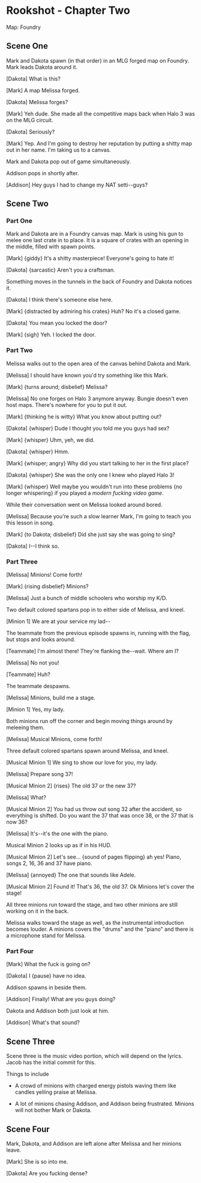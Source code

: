 # Rookshot - Chapter Two

Map: Foundry

## Scene One

Mark and Dakota spawn (in that order) in an MLG forged map on Foundry. Mark leads Dakota around it.

[Dakota] What is this?

[Mark] A map Melissa forged.

[Dakota] Melissa forges?

[Mark] Yeh dude. She made all the competitive maps back when Halo 3 was on the MLG circuit.

[Dakota] Seriously?

[Mark] Yep. And I'm going to destroy her reputation by putting a shitty map out in her name. I'm taking us to a canvas.

Mark and Dakota pop out of game simultaneously.

Addison pops in shortly after.

[Addison] Hey guys I had to change my NAT setti--guys?

## Scene Two

### Part One

Mark and Dakota are in a Foundry canvas map. Mark is using his gun to melee one last crate in to place. It is a square of crates with an opening in the middle, filled with spawn points.

[Mark] {giddy} It's a shitty masterpiece! Everyone's going to hate it!

[Dakota] {sarcastic} Aren't you a craftsman.

Something moves in the tunnels in the back of Foundry and Dakota notices it.

[Dakota] I think there's someone else here.

[Mark] {distracted by admiring his crates} Huh? No it's a closed game.

[Dakota] You mean you locked the door?

[Mark] {sigh} Yeh. I locked the door.

### Part Two

Melissa walks out to the open area of the canvas behind Dakota and Mark.

[Melissa] I should have known you'd try something like this Mark.

[Mark] {turns around; disbelief} Melissa?

[Melissa] No one forges on Halo 3 anymore anyway. Bungie doesn't even host maps. There's nowhere for you to put it out.

[Mark] {thinking he is witty} What you know about putting out?

[Dakota] {whisper} Dude I thought you told me you guys had sex?

[Mark] {whisper} Uhm, yeh, we did.

[Dakota] {whisper} Hmm.

[Mark] {whisper; angry} Why did you start talking to her in the first place?

[Dakota] {whisper} She was the only one I knew who played Halo 3!

[Mark] {whisper}  Well maybe you wouldn't run into these problems {no longer whispering} if you played a *modern fucking video game*.

While their conversation went on Melissa looked around bored.

[Melissa] Because you're such a slow learner Mark, I'm going to teach you this lesson in song.

[Mark] {to Dakota; disbelief} Did she just say she was going to sing?

[Dakota] I--I think so.

### Part Three

[Melissa] Minions! Come forth!

[Mark] {rising disbelief} Minions?

[Melissa] Just a bunch of middle schoolers who worship my K/D.

Two default colored spartans pop in to either side of Melissa, and kneel.

[Minion 1] We are at your service my lad--

The teammate from the previous episode spawns in, running with the flag, but stops and looks around.

[Teammate] I'm almost there! They're flanking the--wait. Where am I?

[Melissa] No not you!

[Teammate] Huh?

The teammate despawns.

[Melissa] Minions, build me a stage.

[Minion 1] Yes, my lady.

Both minions run off the corner and begin moving things around by meleeing them.

[Melissa] Musical Minions, come forth!

Three default colored spartans spawn around Melissa, and kneel.

[Musical Minion 1] We sing to show our love for you, my lady.

[Melissa] Prepare song 37!

[Musical Minion 2] {rises} The old 37 or the new 37?

[Melissa] What?

[Musical Minion 2] You had us throw out song 32 after the accident, so everything is shifted. Do you want the 37 that was once 38, or the 37 that is now 36?

[Melissa] It's--it's the one with the piano.

Musical Minion 2 looks up as if in his HUD.

[Musical Minion 2] Let's see... {sound of pages flipping} ah yes! Piano, songs 2, 16, 36 and 37 have piano.

[Melissa] {annoyed} The one that sounds like Adele.

[Musical Minion 2] Found it! That's 36, the old 37. Ok Minions let's  cover the stage!

All three minions run toward the stage, and two other minions are still working on it in the back.

Melissa walks toward the stage as well, as the instrumental introduction becomes louder. A minions covers the "drums" and the "piano" and there is a microphone stand for Melissa.

### Part Four

[Mark] What the fuck is going on?

[Dakota] I {pause} have no idea.

Addison spawns in beside them.

[Addison] Finally! What are you guys doing?

Dakota and Addison both just look at him.

[Addison] What's that sound?

## Scene Three

Scene three is the music video portion, which will depend on the lyrics. Jacob has the initial commit for this.

Things to include

* A crowd of minions with charged energy pistols waving them like candles yelling praise at Melissa.

* A lot of minions chasing Addison, and Addison being frustrated. Minions will not bother Mark or Dakota.

## Scene Four

Mark, Dakota, and Addison are left alone after Melissa and her minions leave.

[Mark] She is so into me.

[Dakota] Are you fucking dense?